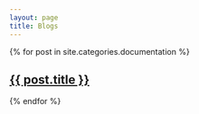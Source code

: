 ```yaml
---
layout: page
title: Blogs
---
```

{% for post in site.categories.documentation %}
<div>
	<a href="{{ site.github.url }}{{ post.url }}">
	  <div class="featured-posts" {% if post.image %}style="background-image:url({{ site.github.url }}/gallery/{{post.date | date:"%Y/%m/%d/" }}{{post.date | date:"%Y%m%d-" }}{{ post.image }})"{% endif %}>
	      <h2><span>{{ post.title }}</span></h2>
	  </div>
	</a>
</div>
{% endfor %}
